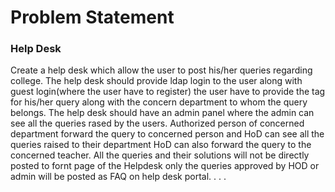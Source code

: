 # Problem Statement

### Help Desk
Create a help desk which allow the user to post his/her queries regarding college.
The help desk should provide ldap login to the user along with guest login(where the user have to register) the user have to provide the tag for his/her query along with the concern department to whom the query belongs.
The help desk should have an admin panel where the admin can see all the queries rased by the users.
Authorized person of concerned department forward the query to concerned person and HoD can see all the queries raised to their department
HoD can also forward the query to the concerned teacher.
All the queries and their solutions will not be directly posted to fornt page of the Helpdesk only the queries approved by HOD or admin will be posted as FAQ on help desk portal. .
.
.

